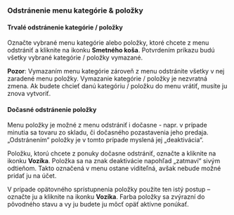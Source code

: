 ### Odstránenie menu kategórie & položky

#### Trvalé odstránenie kategórie \/ položky

Označte vybrané menu kategórie alebo položky, ktoré chcete z menu odstrániť a kliknite na ikonku **Smetného koša**. Potvrdením príkazu budú všetky vybrané kategórie \/ položky vymazané.

**Pozor**: Vymazaním menu kategórie zároveň z menu odstránite všetky v nej zaradené menu položky. Vymazanie kategórie \/ položky je nezvratná zmena. Ak budete chcieť danú kategóriu \/ položku do menu vrátiť, musíte ju znova vytvoriť.

#### Dočasné odstránenie položky

Menu položky je možné z menu odstrániť i dočasne - napr. v prípade minutia sa tovaru zo skladu, či dočasného pozastavenia jeho predaja. „Odstránením“ položky je v tomto prípade myslená jej „deaktivácia“.

Položku, ktorú chcete z ponuky dočasne odstrániť, označte a kliknite na ikonku **Vozíka**. Položka sa na znak deaktivácie napohľad „zatmaví“ sivým odtieňom. Takto označená v menu ostane viditeľná, avšak nebude možné pridať ju na účet.

V prípade opätovného sprístupnenia položky použite ten istý postup – označte ju a kliknite na ikonku **Vozíka**. Farba položky sa zvýrazní do pôvodného stavu a vy ju budete ju môcť opäť aktívne ponúkať.

